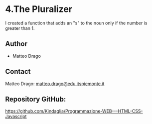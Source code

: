 
# 4.The Pluralizer
I created a function that adds an "s" to the noun only if the number is greater than 1.


## Author
* Matteo Drago

## Contact
Matteo Drago: matteo.drago@edu.itspiemonte.it  

## Repository GitHub:
https://github.com/Kindaglia/Programmazione-WEB---HTML-CSS-Javascript